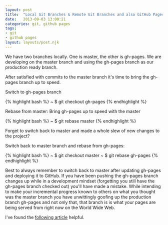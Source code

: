 ```yaml
---
layout: post
title:  "Local Git Branches & Remote Git Branches and also GitHub Pages"
date:   2013-09-03 13:00:21
categories: git, github pages
tags:
- git
- github pages
layout: layouts/post.njk
---
```



We have two branches locally. One is master, the other is gh-pages. We are developing on the master branch and using the gh-pages branch as our production ready branch.

After satisfied with commits to the master branch it's time to bring the gh-pages branch up to speed.

Switch to gh-pages branch

{% highlight bash %}
~ $ git checkout gh-pages
{% endhighlight %}

Rebase from master: Bring gh-pages up to speed with the master

{% highlight bash %}
~ $ git rebase master
{% endhighlight %}


Forget to switch back to master and made a whole slew of new changes to the project?

Switch back to master branch and rebase from gh-pages:

{% highlight bash %}
~ $ git checkout master
~ $ git rebase gh-pages
{% endhighlight %}

Best to always remember to switch back to master after updating gh-pages and deploying it to GitHub. If you have been pushing the gh-pages branch changes up while in a development mindset (forgetting you still have the gh-pages branch checked out) you'll have made a mistake. While intending to make your incremental progress known to others on what you thought was the master branch you have unwittingly goofing up the production branch gh-pages and not only that, that branch is is what your pages are being served from right now on the World Wide Web.



I've found the [following article](http://lea.verou.me/2011/10/easily-keep-gh-pages-in-sync-with-master/) helpful.

